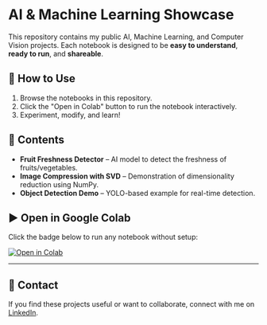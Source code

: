 # AI & Machine Learning Showcase

This repository contains my public AI, Machine Learning, and Computer Vision projects.
Each notebook is designed to be **easy to understand**, **ready to run**, and **shareable**.

## 🚀 How to Use
1. Browse the notebooks in this repository.
2. Click the "Open in Colab" button to run the notebook interactively.
3. Experiment, modify, and learn!

## 📂 Contents
- **Fruit Freshness Detector** – AI model to detect the freshness of fruits/vegetables.
- **Image Compression with SVD** – Demonstration of dimensionality reduction using NumPy.
- **Object Detection Demo** – YOLO-based example for real-time detection.

## ▶ Open in Google Colab
Click the badge below to run any notebook without setup:

[![Open in Colab](https://colab.research.google.com/assets/colab-badge.svg)](https://colab.research.google.com/github/USERNAME/REPO_NAME/blob/main/NOTEBOOK_NAME.ipynb)

---

## 📩 Contact
If you find these projects useful or want to collaborate, connect with me on [LinkedIn](YOUR_LINKEDIN_URL).

